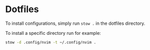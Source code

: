 # Dotfiles

To install configurations, simply run `stow .` in the dotfiles directory.

To install a specific directory run for example:
```bash
stow -d .config/nvim -t ~/.config/nvim .
```
